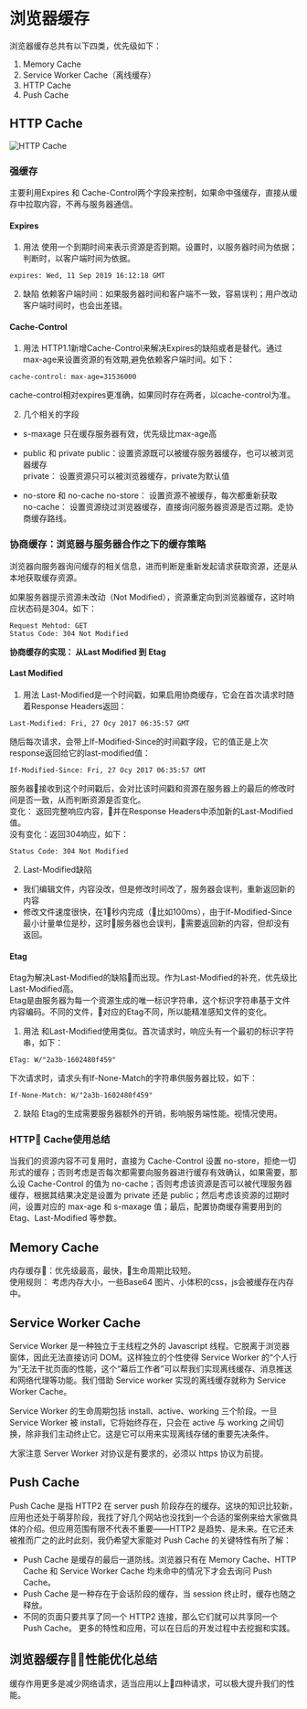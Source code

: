 # 浏览器缓存
浏览器缓存总共有以下四类，优先级如下：
1. Memory Cache
2. Service Worker Cache（离线缓存）
3. HTTP Cache
4. Push Cache

## HTTP Cache 
![HTTP Cache](https://raw.githubusercontent.com/zhiwenxuan/My_web_note/master/img/http-cache.jpg
)
### 强缓存
主要利用Expires 和 Cache-Control两个字段来控制，如果命中强缓存，直接从缓存中拉取内容，不再与服务器通信。

#### Expires
1. 用法
使用一个到期时间来表示资源是否到期。设置时，以服务器时间为依据；判断时，以客户端时间为依据。
```
expires: Wed, 11 Sep 2019 16:12:18 GMT
```
2. 缺陷
依赖客户端时间：如果服务器时间和客户端不一致，容易误判；用户改动客户端时间时，也会出差错。

#### Cache-Control
1. 用法
HTTP1.1新增Cache-Control来解决Expires的缺陷或者是替代。通过max-age来设置资源的有效期,避免依赖客户端时间。如下：
```
cache-control: max-age=31536000
```
cache-control相对expires更准确，如果同时存在两者，以cache-control为准。

2. 几个相关的字段
- s-maxage
只在缓存服务器有效，优先级比max-age高

- public 和 private
public：设置资源既可以被缓存服务器缓存，也可以被浏览器缓存  
private： 设置资源只可以被浏览器缓存，private为默认值

- no-store 和 no-cache
no-store： 设置资源不被缓存，每次都重新获取  
no-cache： 设置资源绕过浏览器缓存，直接询问服务器资源是否过期。走协商缓存路线。

### 协商缓存：浏览器与服务器合作之下的缓存策略
浏览器向服务器询问缓存的相关信息，进而判断是重新发起请求获取资源，还是从本地获取缓存资源。

如果服务器提示资源未改动（Not Modified），资源重定向到浏览器缓存，这时响应状态码是304。如下：
```
Request Mehtod: GET
Status Code: 304 Not Modified
```

**协商缓存的实现： 从Last Modified 到 Etag**

#### Last Modified
1. 用法
Last-Modified是一个时间戳，如果启用协商缓存，它会在首次请求时随着Response Headers返回：
```
Last-Modified: Fri, 27 Ocy 2017 06:35:57 GMT
```
随后每次请求，会带上If-Modified-Since的时间戳字段，它的值正是上次response返回给它的last-modified值：
```
If-Modified-Since: Fri, 27 Ocy 2017 06:35:57 GMT
```
服务器接收到这个时间戳后，会对比该时间戳和资源在服务器上的最后的修改时间是否一致，从而判断资源是否变化。  
变化： 返回完整响应内容，并在Response Headers中添加新的Last-Modified值。  
没有变化：返回304响应，如下：
```
Status Code: 304 Not Modified
```

2. Last-Modified缺陷
- 我们编辑文件，内容没改，但是修改时间改了，服务器会误判，重新返回新的内容
- 修改文件速度很快，在1秒内完成（比如100ms），由于If-Modified-Since最小计量单位是秒，这时服务器也会误判，需要返回新的内容，但却没有返回。

#### Etag
Etag为解决Last-Modified的缺陷而出现。作为Last-Modified的补充，优先级比Last-Modified高。  
Etag是由服务器为每一个资源生成的唯一标识字符串，这个标识字符串基于文件内容编码。不同的文件，对应的Etag不同，所以能精准感知文件的变化。

1. 用法
和Last-Modified使用类似。首次请求时，响应头有一个最初的标识字符串，如下：
```
ETag: W/"2a3b-1602480f459"
```
下次请求时，请求头有If-None-Match的字符串供服务器比较，如下：
```
If-None-Match: W/"2a3b-1602480f459"
```

2. 缺陷
Etag的生成需要服务器额外的开销，影响服务端性能。视情况使用。

### HTTP Cache使用总结
当我们的资源内容不可复用时，直接为 Cache-Control 设置 no-store，拒绝一切形式的缓存；否则考虑是否每次都需要向服务器进行缓存有效确认，如果需要，那么设 Cache-Control 的值为 no-cache；否则考虑该资源是否可以被代理服务器缓存，根据其结果决定是设置为 private 还是 public；然后考虑该资源的过期时间，设置对应的 max-age 和 s-maxage 值；最后，配置协商缓存需要用到的 Etag、Last-Modified 等参数。


## Memory Cache
内存缓存：优先级最高，最快，生命周期比较短。  
使用规则： 考虑内存大小，一些Base64 图片、小体积的css，js会被缓存在内存中。

## Service Worker Cache
Service Worker 是一种独立于主线程之外的 Javascript 线程。它脱离于浏览器窗体，因此无法直接访问 DOM。这样独立的个性使得 Service Worker 的“个人行为”无法干扰页面的性能，这个“幕后工作者”可以帮我们实现离线缓存、消息推送和网络代理等功能。我们借助 Service worker 实现的离线缓存就称为 Service Worker Cache。

Service Worker 的生命周期包括 install、active、working 三个阶段。一旦 Service Worker 被 install，它将始终存在，只会在 active 与 working 之间切换，除非我们主动终止它。这是它可以用来实现离线存储的重要先决条件。

大家注意 Server Worker 对协议是有要求的，必须以 https 协议为前提。

## Push Cache
Push Cache 是指 HTTP2 在 server push 阶段存在的缓存。这块的知识比较新，应用也还处于萌芽阶段，我找了好几个网站也没找到一个合适的案例来给大家做具体的介绍。但应用范围有限不代表不重要——HTTP2 是趋势、是未来。在它还未被推而广之的此时此刻，我仍希望大家能对 Push Cache 的关键特性有所了解：

- Push Cache 是缓存的最后一道防线。浏览器只有在 Memory Cache、HTTP Cache 和 Service Worker Cache 均未命中的情况下才会去询问 Push Cache。
- Push Cache 是一种存在于会话阶段的缓存，当 session 终止时，缓存也随之释放。
- 不同的页面只要共享了同一个 HTTP2 连接，那么它们就可以共享同一个 Push Cache。
更多的特性和应用，可以在日后的开发过程中去挖掘和实践。

## 浏览器缓存性能优化总结
缓存作用更多是减少网络请求，适当应用以上四种请求，可以极大提升我们的性能。